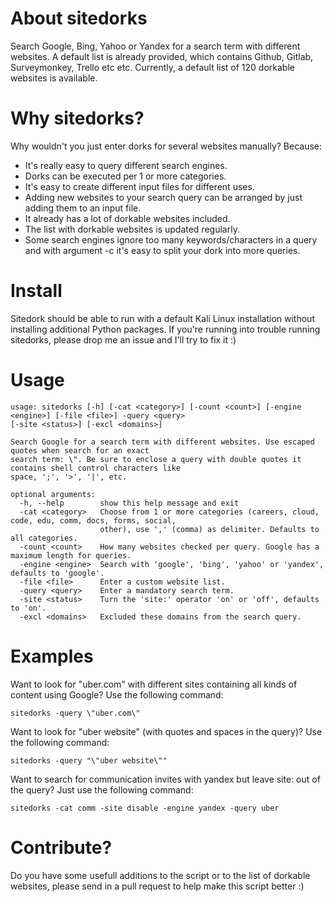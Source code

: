 # About sitedorks
Search Google, Bing, Yahoo or Yandex for a search term with different websites. A default list is already provided, which contains Github, Gitlab, Surveymonkey, Trello etc etc. Currently, a default list of 120 dorkable websites is available.

# Why sitedorks?
Why wouldn't you just enter dorks for several websites manually? Because:
* It's really easy to query different search engines.
* Dorks can be executed per 1 or more categories.
* It's easy to create different input files for different uses.
* Adding new websites to your search query can be arranged by just adding them to an input file.
* It already has a lot of dorkable websites included.
* The list with dorkable websites is updated regularly.
* Some search engines ignore too many keywords/characters in a query and with argument -c it's easy to split your dork into more queries.

# Install
Sitedork should be able to run with a default Kali Linux installation without installing additional Python packages. If you're running into trouble running sitedorks, please drop me an issue and I'll try to fix it :)

# Usage
```
usage: sitedorks [-h] [-cat <category>] [-count <count>] [-engine <engine>] [-file <file>] -query <query>
[-site <status>] [-excl <domains>]

Search Google for a search term with different websites. Use escaped quotes when search for an exact
search term: \". Be sure to enclose a query with double quotes it contains shell control characters like 
space, ';', '>', '|', etc.

optional arguments:
  -h, --help        show this help message and exit
  -cat <category>   Choose from 1 or more categories (careers, cloud, code, edu, comm, docs, forms, social,
                    other), use ',' (comma) as delimiter. Defaults to all categories.
  -count <count>    How many websites checked per query. Google has a maximum length for queries.
  -engine <engine>  Search with 'google', 'bing', 'yahoo' or 'yandex', defaults to 'google'.
  -file <file>      Enter a custom website list.
  -query <query>    Enter a mandatory search term.
  -site <status>    Turn the 'site:' operator 'on' or 'off', defaults to 'on'.
  -excl <domains>   Excluded these domains from the search query.

```
# Examples
Want to look for "uber.com" with different sites containing all kinds of content using Google? Use the following command:
```
sitedorks -query \"uber.com\"
```
Want to look for "uber website" (with quotes and spaces in the query)? Use the following command:
```
sitedorks -query "\"uber website\""
```
Want to search for communication invites with yandex but leave site: out of the query? Just use the following command:
```
sitedorks -cat comm -site disable -engine yandex -query uber
```
# Contribute?
Do you have some usefull additions to the script or to the list of dorkable websites, please send in a pull request to help make this script better :)

